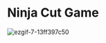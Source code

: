 # Ninja Cut Game

![ezgif-7-13ff397c50](https://github.com/shinobi8894/ninja-cut-game/assets/56811611/3f11b590-70b9-446b-baba-7de5a0e701d8)
